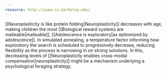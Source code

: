 ```yaml
---
resource: http://aima.cs.berkeley.edu/
---
```


[[Neuroplasticity is like protein folding|Neuroplasticity]] decreases with age, making children the most [[Biological reward systems are malleable|malleable]],  [[Adolescence is exploratory|as epitomized by adolescence]]. In simulated annealing, a temperature factor informing how exploratory the search is scheduled to progressively decrease, reducing flexibility as the process is narrowing in on strong solutions. In this, decreasing levels of [[Neuroplasticity enables cross-modal compensation|neuroplasticity]] might be a mechanism underlying a psychological foraging strategy.